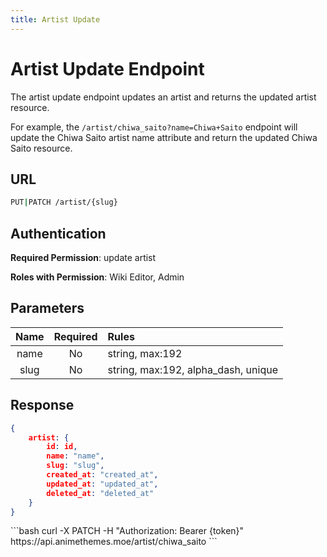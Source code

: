 ```yaml
---
title: Artist Update
---
```


<Block>

# Artist Update Endpoint

The artist update endpoint updates an artist and returns the updated artist resource.

For example, the `/artist/chiwa_saito?name=Chiwa+Saito` endpoint will update the Chiwa Saito artist name attribute and return the updated Chiwa Saito resource.

## URL

```sh
PUT|PATCH /artist/{slug}
```

## Authentication

**Required Permission**: update artist

**Roles with Permission**: Wiki Editor, Admin

## Parameters

| Name     | Required | Rules                               |
| :------: | :------: | :---------------------------------- |
| name     | No       | string, max:192                     |
| slug     | No       | string, max:192, alpha_dash, unique |

## Response

```json
{
    artist: {
        id: id,
        name: "name",
        slug: "slug",
        created_at: "created_at",
        updated_at: "updated_at",
        deleted_at: "deleted_at"
    }
}
```

<Example>

<CURL>
```bash
curl -X PATCH -H "Authorization: Bearer {token}" https://api.animethemes.moe/artist/chiwa_saito
```
</CURL>

</Example>

</Block>
